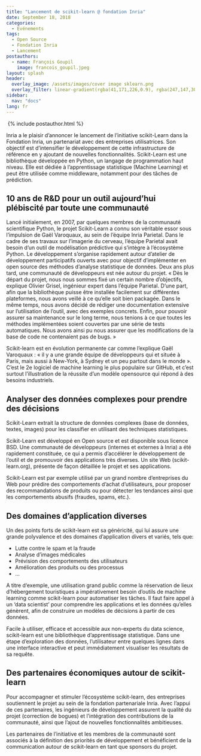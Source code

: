 ```yaml
---
title: "Lancement de scikit-learn @ fondation Inria"
date: September 18, 2018
categories:
  - Evénements
tags:
  - Open Source
  - Fondation Inria
  - Lancement
postauthors:
  - name: François Goupil
    image: francois_goupil.jpeg 
layout: splash
header:
  overlay_image: /assets/images/cover image sklearn.png
  overlay_filter: linear-gradient(rgba(41,171,226,0.9), rgba(247,147,30,0.9))
sidebar:
  nav: "docs"
lang: fr
---
```


<div>
  <img src="/assets/images/posts_images/{{ page.featured-image }}" alt="">
  {% include postauthor.html %}
</div>


Inria a le plaisir d’annoncer le lancement de l’initiative scikit-Learn dans la Fondation Inria, un partenariat avec des entreprises utilisatrices. Son objectif est d’intensifier le développement de cette infrastructure de référence en y ajoutant de nouvelles fonctionnalités. Scikit-Learn est une bibliothèque développée en Python, un langage de programmation haut niveau. Elle est dédiée à l’apprentissage statistique (Machine Learning) et peut être utilisée comme middleware, notamment pour des tâches de prédiction.

## 10 ans de R&D pour un outil aujourd’hui plébiscité par toute une communauté

Lancé initialement, en 2007, par quelques membres de la communauté scientifique Python, le projet Scikit-Learn a connu son véritable essor sous l’impulsion de Gaël Varoquaux, au sein de l’équipe Inria Parietal. Dans le cadre de ses travaux sur l’imagerie du cerveau, l’équipe Parietal avait besoin d’un outil de modélisation prédictive qui s’intègre à l’écosystème Python. Le développement s’organise rapidement autour d’atelier de développement participatifs ouverts avec pour objectif d’implémenter en open source des méthodes d’analyse statistique de données. Deux ans plus tard, une communauté de développeurs est née autour du projet.
« Dès le départ du projet, nous nous sommes fixé un certain nombre d’objectifs, explique Olivier Grisel, ingénieur expert dans l’équipe Parietal. D’une part, afin que la bibliothèque puisse être installée facilement sur différentes plateformes, nous avons veillé à ce qu’elle soit bien packagée. Dans le même temps, nous avons décidé de rédiger une documentation extensive sur l’utilisation de l’outil, avec des exemples concrets. Enfin, pour pouvoir assurer sa maintenance sur le long terme, nous tenions à ce que toutes les méthodes implémentées soient couvertes par une série de tests automatiques. Nous avons ainsi pu nous assurer que les modifications de la base de code ne contenaient pas de bugs. »

Scikit-learn est en évolution permanente car comme l’explique Gaël Varoquaux : « il y a une grande équipe de développeurs qui et située à Paris, mais aussi à New-York, à Sydney et un peu partout dans le monde ». C’est le 2e logiciel de machine learning le plus populaire sur GitHub, et c’est surtout l’illustration de la réussite d’un modèle opensource qui répond à des besoins industriels.

## Analyser des données complexes pour prendre des décisions

Scikit-Learn extrait la structure de données complexes (base de données, textes, images) pour les classifier en utilisant des techniques statistiques.

Scikit-Learn est développé en Open source et est disponible sous licence BSD. Une communauté de développeurs (internes et externes à Inria) a été rapidement constituée, ce qui a permis d’accélérer le développement de l’outil et de promouvoir des applications très diverses. Un site Web (scikit-learn.org), présente de façon détaillée le projet et ses applications.

Scikit-Learn est par exemple utilisé par un grand nombre d’entreprises du Web pour prédire des comportements d’achat d’utilisateurs, pour proposer des recommandations de produits ou pour détecter les tendances ainsi que les comportements abusifs (fraudes, spams, etc.).

## Des domaines d’application diverses

Un des points forts de scikit-learn est sa généricité, qui lui assure une grande polyvalence et des domaines d’application divers et variés, tels que:

- Lutte contre le spam et la fraude
- Analyse d’images médicales
- Prévision des comportements des utilisateurs
- Amélioration des produits ou des processus
- …

A titre d‘exemple, une utilisation grand public comme la réservation de lieux d’hébergement touristiques a impérativement besoin d’outils de machine learning comme scikit-learn pour automatiser les tâches. Il faut faire appel à un ‘data scientist’ pour comprendre les applications et les données qu’elles génèrent, afin de construire un modèles de décisions à partir de ces données.

Facile à utiliser, efficace et accessible aux non-experts du data science, scikit-learn est une bibliothèque d’apprentissage statistique. Dans une étape d’exploration des données, l’utilisateur entre quelques lignes dans une interface interactive et peut immédiatement visualiser les résultats de sa requête.

## Des partenaires économiques autour de scikit-learn

Pour accompagner et stimuler l’écosystème scikit-learn, des entreprises soutiennent le projet au sein de la fondation partenariale Inria. Avec l’appui de ces partenaires, les ingénieurs de développement assurent la qualité du projet (correction de bogues) et l’intégration des contributions de la communauté, ainsi que l’ajout de nouvelles fonctionnalités ambitieuses.

Les partenaires de l’initiative et les membres de la communauté sont associés à la définition des priorités de développement et bénéficient de la communication autour de scikit-learn en tant que sponsors du projet.
